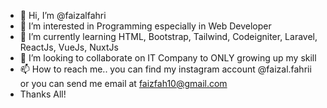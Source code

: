 - 👋 Hi, I’m @faizalfahri
- 👀 I’m interested in Programming especially in Web Developer
- 🌱 I’m currently learning HTML, Bootstrap, Tailwind, Codeigniter, Laravel, ReactJs, VueJs, NuxtJs
- 💞️ I’m looking to collaborate on IT Company to ONLY growing up my skill
- 📫 How to reach me.. you can find my instagram account @faizal.fahrii or you can send me email at faizfah10@gmail.com
- Thanks All!
<!---
faizalfahri/faizalfahri is a ✨ special ✨ repository because its `README.md` (this file) appears on your GitHub profile.
You can click the Preview link to take a look at your changes.
--->
